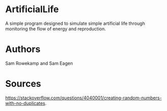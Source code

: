# ArtificialLife
A simple program designed to simulate simple artificial life through monitoring the flow of energy and reproduction.

# Authors
Sam Rowekamp and Sam Eagen

# Sources
https://stackoverflow.com/questions/4040001/creating-random-numbers-with-no-duplicates. 

